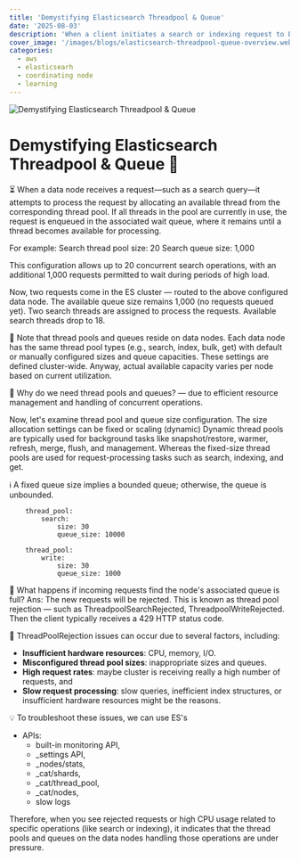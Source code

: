 ```yaml
---
title: 'Demystifying Elasticsearch Threadpool & Queue'
date: '2025-08-03'
description: 'When a client initiates a search or indexing request to Elasticsearch, the system follows a defined sequence of processing steps. Do you know why what are the steps?'
cover_image: '/images/blogs/elasticsearch-threadpool-queue-overview.webp'
categories:
  - aws
  - elasticsearh
  - coordinating node
  - learning
---
```


![Demystifying Elasticsearch Threadpool & Queue](/images/blogs/elasticsearch-threadpool-queue-overview.webp 'Demystifying Elasticsearch Threadpool & Queue')

# Demystifying Elasticsearch Threadpool & Queue 🧠

⏳ When a data node receives a request—such as a search query—it attempts to process the request by allocating an available thread from the corresponding thread pool. If all threads in the pool are currently in use, the request is enqueued in the associated wait queue, where it remains until a thread becomes available for processing.

For example:
Search thread pool size: 20
Search queue size: 1,000

This configuration allows up to 20 concurrent search operations, with an additional 1,000 requests permitted to wait during periods of high load.

Now, two requests come in the ES cluster — routed to the above configured data node.
The available queue size remains 1,000 (no requests queued yet).
Two search threads are assigned to process the requests.
Available search threads drop to 18.

📌 Note that thread pools and queues reside on data nodes.
Each data node has the same thread pool types (e.g., search, index, bulk, get) with default or manually configured sizes and queue capacities. These settings are defined cluster-wide.
Anyway, actual available capacity varies per node based on current utilization.

🧠 Why do we need thread pools and queues? — due to efficient resource management and handling of concurrent operations.

Now, let's examine thread pool and queue size configuration.
The size allocation settings can be fixed or scaling (dynamic)
Dynamic thread pools are typically used for background tasks like snapshot/restore, warmer, refresh, merge, flush, and management.
Whereas the fixed-size thread pools are used for request-processing tasks such as search, indexing, and get.

ℹ️ A fixed queue size implies a bounded queue; otherwise, the queue is unbounded.
```
    thread_pool:
        search:
            size: 30
            queue_size: 10000
```
```
    thread_pool:
        write:
            size: 30
            queue_size: 1000
```

🧠 What happens if incoming requests find the node's associated queue is full?
Ans: The new requests will be rejected. This is known as thread pool rejection — such as ThreadpoolSearchRejected, ThreadpoolWriteRejected.
Then the client typically receives a 429 HTTP status code.

🔴 ThreadPoolRejection issues can occur due to several factors, including:
* **Insufficient hardware resources**: CPU, memory, I/O.
* **Misconfigured thread pool sizes**: inappropriate sizes and queues.
* **High request rates**: maybe cluster is receiving really a high number of requests, and
* **Slow request processing**: slow queries, inefficient index structures, or insufficient hardware resources might be the reasons.
 
💡 To troubleshoot these issues, we can use ES's
* APIs:
    * built-in monitoring API,
    * _settings API,
    * _nodes/stats,
    * _cat/shards,
    * _cat/thread_pool,
    * _cat/nodes,
    * slow logs

Therefore, when you see rejected requests or high CPU usage related to specific operations (like search or indexing), it indicates that the thread pools and queues on the data nodes handling those operations are under pressure.